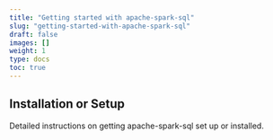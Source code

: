 ```yaml
---
title: "Getting started with apache-spark-sql"
slug: "getting-started-with-apache-spark-sql"
draft: false
images: []
weight: 1
type: docs
toc: true
---
```


## Installation or Setup
Detailed instructions on getting apache-spark-sql set up or installed.

